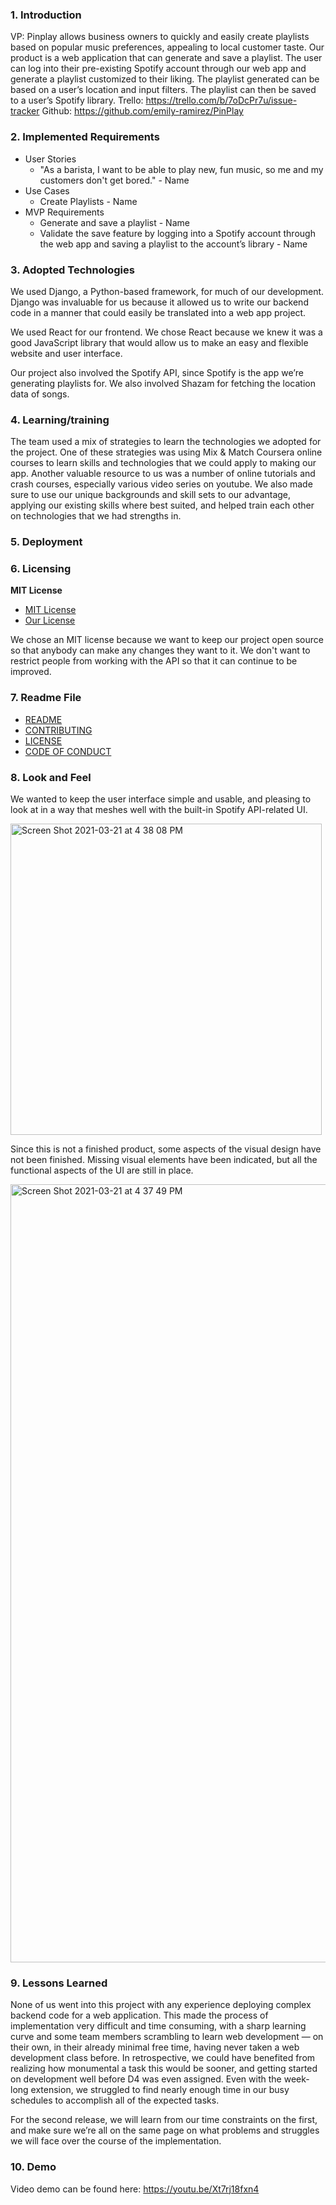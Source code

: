 ### 1. Introduction
VP: Pinplay allows business owners to quickly and easily create playlists based on popular music preferences, appealing to local customer taste. 
Our product is a web application that can generate and save a playlist. The user can log into their pre-existing Spotify account through our web app and generate a playlist customized to their liking. The playlist generated can be based on a user’s location and input filters. The playlist can then be saved to a user’s Spotify library. 
Trello: https://trello.com/b/7oDcPr7u/issue-tracker
Github: https://github.com/emily-ramirez/PinPlay

### 2. Implemented Requirements
* User Stories
    * "As a barista, I want to be able to play new, fun music, so me and my customers don't get bored."   - Name
* Use Cases
    * Create Playlists - Name
* MVP Requirements 
    * Generate and save a playlist - Name
    * Validate the save feature by logging into a Spotify account through the web app and saving a playlist to the account’s library - Name

### 3. Adopted Technologies
We used Django, a Python-based framework, for much of our development. Django was invaluable for us because it allowed us to write our backend code in a manner that could easily be translated into a web app project.

We used React for our frontend. We chose React because we knew it was a good JavaScript library that would allow us to make an easy and flexible website and user interface.

Our project also involved the Spotify API, since Spotify is the app we’re generating playlists for. We also involved Shazam for fetching the location data of songs.

### 4. Learning/training
The team used a mix of strategies to learn the technologies we adopted for the project. One of these strategies was using Mix & Match Coursera online courses to learn skills and technologies that we could apply to making our app. Another valuable resource to us was a number of online tutorials and crash courses, especially various video series on youtube. We also made sure to use our unique backgrounds and skill sets to our advantage, applying our existing skills where best suited, and helped train each other on technologies that we had strengths in.

### 5. Deployment

### 6. Licensing

**MIT License** 
* [MIT License](https://choosealicense.com/licenses/mit/)
* [Our License](../LICENSE)

We chose an MIT license because we want to keep our project open source so that anybody can make any changes they want to it. We don't want to restrict people from working with the API so that it can continue to be improved. 

### 7. Readme File
* [README](../README.md)
* [CONTRIBUTING](../CONTRIBUTING.md)
* [LICENSE](../LICENSE)
* [CODE OF CONDUCT](../CODE_OF_CONDUCT.md)

### 8. Look and Feel
We wanted to keep the user interface simple and usable, and pleasing to look at in a way that meshes well with the built-in Spotify API-related UI.

<img width="498" alt="Screen Shot 2021-03-21 at 4 38 08 PM" src="https://user-images.githubusercontent.com/75813227/111925001-3a099000-8a64-11eb-9ab5-903d5c1150d1.png">


Since this is not a finished product, some aspects of the visual design have not been finished. Missing visual elements have been indicated, but all the functional aspects of the UI are still in place.

<img width="1245" alt="Screen Shot 2021-03-21 at 4 37 49 PM" src="https://user-images.githubusercontent.com/75813227/111925042-6c1af200-8a64-11eb-9b22-1f0a56bd9f51.png">


### 9. Lessons Learned
None of us went into this project with any experience deploying complex backend code for a web application. This made the process of implementation very difficult and time consuming, with a sharp learning curve and some team members scrambling to learn web development —  on their own, in their already minimal free time, having never taken a web development class before. In retrospective, we could have benefited from realizing how monumental a task this would be sooner, and getting started on development well before D4 was even assigned. Even with the week-long extension, we struggled to find nearly enough time in our busy schedules to accomplish all of the expected tasks.

For the second release, we will learn from our time constraints on the first, and make sure we’re all on the same page on what problems and struggles we will face over the course of the implementation.

### 10. Demo
Video demo can be found here:
https://youtu.be/Xt7rj18fxn4

